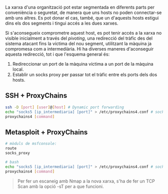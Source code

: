 La xarxa d'una organització pot estar segmentada en diferents parts per conveniència o seguretat, de manera que uns hosts no poden connectar-se amb uns altres. Es pot donar el cas, també, que un d'aquests hosts estigui dins els dos segments i tingui accés a les dues xarxes.

Si s'aconsegueix comprometre aquest host, es pot tenir accés a la xarxa no visible inicialment a través del _pivoting_, una redirecció del tràfic des del sistema atacant fins la víctima del nou segment, utilitzant la màquina ja compromesa com a intermediària. Hi ha diverses maneres d'aconseguir aquesta redirecció, tot i que l'esquema general és:
1. Redireccionar un port de la màquina víctima a un port de la màquina local.
2. Establir un socks proxy per passar tot el tràfic entre els ports dels dos hosts.
## SSH + ProxyChains
```bash
ssh -D [port] [user]@[host] # Dynamic port forwarding
echo "socks5 [ip_intermediaria] [port]" > /etc/proxychains4.conf # socks proxy
proxychains4 [command]
```
## Metasploit + ProxyChains
```bash
# mòduls de msfconsole:
route
socks_proxy

# bash
echo "socks5 [ip_intermediaria] [port]" > /etc/proxychains4.conf # socks proxy
proxychains4 [command]
```

> Per fer un escaneig amb Nmap a la nova xarxa, s'ha de fer un TCP Scan amb la opció -sT per a que funcioni.